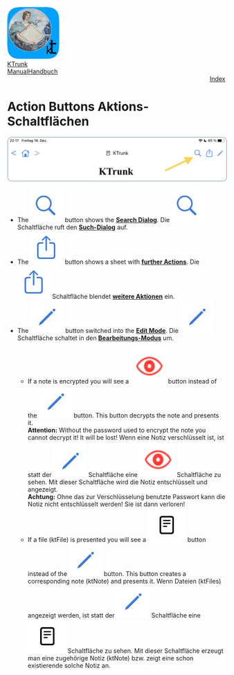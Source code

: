 <div class="hGrid">
  <div class="grid-1">
    <a href="./../index.html"><img src="./../logo120.png"></a>
  </div>
  <div class="grid-2">
    <div class="gridTitle"><a href="./../index.html">KTrunk</a></div>
    <div class="gridTitle"><a href="./../Manual.html"><span class="en">Manual</span><span class="de">Handbuch</span></a></div>
    <div class="gridDescription" style="text-align: right;"><a href="Index.html">Index</a></div>
  </div>
<div class="gridBreak"></div>
</div>



<h1>
  <span class="en">Action Buttons</span>
  <span class="de">Aktions-Schaltflächen</span>
</h1>
<img src="ActionButtons.jpg" style="border: 2px solid #B0C4DE; border-radius: 10px;">
<ul>
  <li>
    <span class="en">The <img src="buttons/search.jpg" class="appButton"> button shows the <b><a href="SearchDialog.html">Search Dialog</a></b>.</span>
    <span class="de">Die <img src="buttons/search.jpg" class="appButton"> Schaltfläche ruft den <b><a href="SearchDialog.html">Such-Dialog</a></b> auf.</span>
  </li>
  <li>
    <span class="en">The <img src="buttons/actions.jpg" class="appButton"> button shows a sheet with <b><a href="FurtherActions.html">further Actions</a></b>.</span>
    <span class="de">Die <img src="buttons/actions.jpg" class="appButton"> Schaltfläche blendet <b><a href="FurtherActions.html">weitere Aktionen</a></b> ein.</span>
  </li>
  <li>
    <span class="en">The <img src="buttons/edit.jpg" class="appButton"> button switched into the <b><a href="EditMode.html">Edit Mode</a></b>.</span>
    <span class="de">Die <img src="buttons/edit.jpg" class="appButton"> Schaltfläche schaltet in den <b><a href="EditMode.html">Bearbeitungs-Modus</a></b> um.</span>
  </li>
  <ul>
     <li>
        <span class="en">If a note is encrypted you will see a <img src="buttons/eyeDecrypt.jpg" class="appButton"> button instead of the <img src="buttons/edit.jpg" class="appButton"> button. This button decrypts the note and presents it.<br><b>Attention:</b> Without the password used to encrypt the note you cannot decrypt it! It will be lost!</span>
         <span class="de">Wenn eine Notiz verschlüsselt ist, ist statt der <img src="buttons/edit.jpg" class="appButton"> Schaltfläche eine <img src="buttons/eyeDecrypt.jpg" class="appButton"> Schaltfläche zu sehen. Mit dieser Schaltfläche wird die Notiz entschlüsselt und angezeigt.<br><b>Achtung:</b> Ohne das zur Verschlüsselung benutzte Passwort kann die Notiz nicht entschlüsselt werden! Sie ist dann verloren!</span>
    </li>
     <li>
        <span class="en">If a file (ktFile) is presented you will see a <img src="buttons/note.jpg" class="appButton"> button instead of the <img src="buttons/edit.jpg" class="appButton"> button. This button creates a corresponding note (ktNote) and presents it.</span>
         <span class="de">Wenn Dateien (ktFiles) angezeigt werden, ist statt der <img src="buttons/edit.jpg" class="appButton"> Schaltfläche eine <img src="buttons/note.jpg" class="appButton"> Schaltfläche zu sehen. Mit dieser Schaltfläche erzeugt man eine zugehörige Notiz (ktNote) bzw. zeigt eine schon existierende solche Notiz an.</span>
    </li>
  </ul>
</ul>
